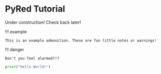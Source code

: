# PyRed Tutorial

Under construction! Check back later!


!!! example

    This is an example admonition. These are fun little notes or warnings!

!!! danger

    Don't you feel alarmed?!?

```python
print("Hello World!")
```
